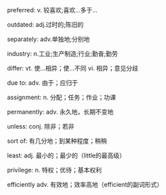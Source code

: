 preferred: v. 较喜欢;喜欢…多于…

outdated: adj.过时的;陈旧的

separately: adv.单独地;分别地

industry: n.工业;生产制造;行业;勤奋;勤劳

differ: vt. 使…相异；使…不同 vi. 相异；意见分歧

due to: adv. 由于；应归于

assignment: n. 分配；任务；作业；功课

permanently: adv. 永久地，长期不变地

unless: conj. 除非；若非

sort of: 有几分地；到某种程度；稍稍

least: adj. 最小的；最少的（little的最高级）

privilege: n. 特权；优待；基本权利

efficiently adv. 有效地；效率高地（efficient的副词形式）

